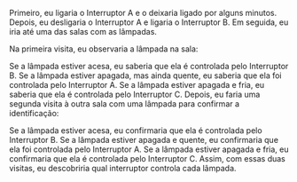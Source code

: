 Primeiro, eu ligaria o Interruptor A e o deixaria ligado por alguns minutos. Depois, eu desligaria o Interruptor A e ligaria o Interruptor B. Em seguida, eu iria até uma das salas com as lâmpadas.

Na primeira visita, eu observaria a lâmpada na sala:

Se a lâmpada estiver acesa, eu saberia que ela é controlada pelo Interruptor B.
Se a lâmpada estiver apagada, mas ainda quente, eu saberia que ela foi controlada pelo Interruptor A.
Se a lâmpada estiver apagada e fria, eu saberia que ela é controlada pelo Interruptor C.
Depois, eu faria uma segunda visita à outra sala com uma lâmpada para confirmar a identificação:

Se a lâmpada estiver acesa, eu confirmaria que ela é controlada pelo Interruptor B.
Se a lâmpada estiver apagada e quente, eu confirmaria que ela foi controlada pelo Interruptor A.
Se a lâmpada estiver apagada e fria, eu confirmaria que ela é controlada pelo Interruptor C.
Assim, com essas duas visitas, eu descobriria qual interruptor controla cada lâmpada.